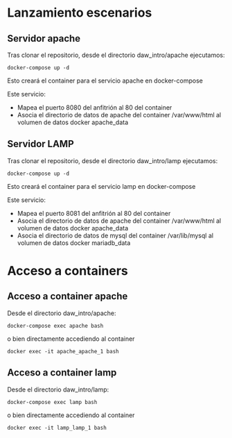 # Lanzamiento escenarios

## Servidor apache

Tras clonar el repositorio, desde el directorio daw_intro/apache ejecutamos:

`docker-compose up -d`

Esto creará el container para el servicio apache en docker-compose

Este servicio:
* Mapea el puerto 8080 del anfitrión al 80 del container
* Asocia el directorio de datos de apache del container /var/www/html al volumen de datos docker apache_data

## Servidor LAMP

Tras clonar el repositorio, desde el directorio daw_intro/lamp ejecutamos:

`docker-compose up -d`

Esto creará el container para el servicio lamp en docker-compose

Este servicio:
* Mapea el puerto 8081 del anfitrión al 80 del container
* Asocia el directorio de datos de apache del container /var/www/html al volumen de datos docker apache_data
* Asocia el directorio de datos de mysql del container /var/lib/mysql al volumen de datos docker mariadb_data

# Acceso a containers

## Acceso a container apache

Desde el directorio daw_intro/apache:

`docker-compose exec apache bash`

o bien directamente accediendo al container

`docker exec -it apache_apache_1 bash`

## Acceso a container lamp

Desde el directorio daw_intro/lamp:

`docker-compose exec lamp bash`

o bien directamente accediendo al container

`docker exec -it lamp_lamp_1 bash`
